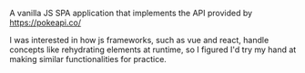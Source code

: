 A vanilla JS SPA application that implements the API provided by https://pokeapi.co/

I was interested in how js frameworks, such as vue and react, handle concepts like rehydrating elements at runtime, so I figured I'd try my hand at making similar functionalities for practice.
